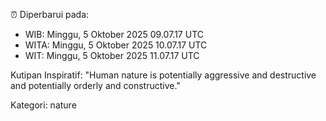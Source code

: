 ⏰ Diperbarui pada:
- WIB: Minggu, 5 Oktober 2025 09.07.17 UTC
- WITA: Minggu, 5 Oktober 2025 10.07.17 UTC
- WIT: Minggu, 5 Oktober 2025 11.07.17 UTC

Kutipan Inspiratif:
"Human nature is potentially aggressive and destructive and potentially orderly and constructive."


Kategori: nature

